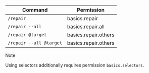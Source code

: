 | Command                 | Permission           |
|-------------------------|----------------------|
| `/repair`               | basics.repair        |
| `/repair --all`         | basics.repair.all    |
| `/repair @target`       | basics.repair.others |
| `/repair --all @target` | basics.repair.others |


> [!NOTE]  
> Using selectors additionally requires permission `basics.selectors`.